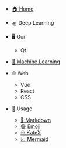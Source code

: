 * [🏠 Home](/)

* 🛸 Deep Learning

* 🖥️ Gui

    * Qt

* [🚀 Machine Learning](/ml/)

* 🌐 Web

    * Vue
    * React
    * CSS

* 📑 Usage

    * [📔 Markdown](/usage/markdown.md)
    * [😃 Emoji](/usage/emoji.md)
    * [♾️ KateX](/usage/katex.md)
    * [📈 Mermaid](/usage/mermaid.md)
